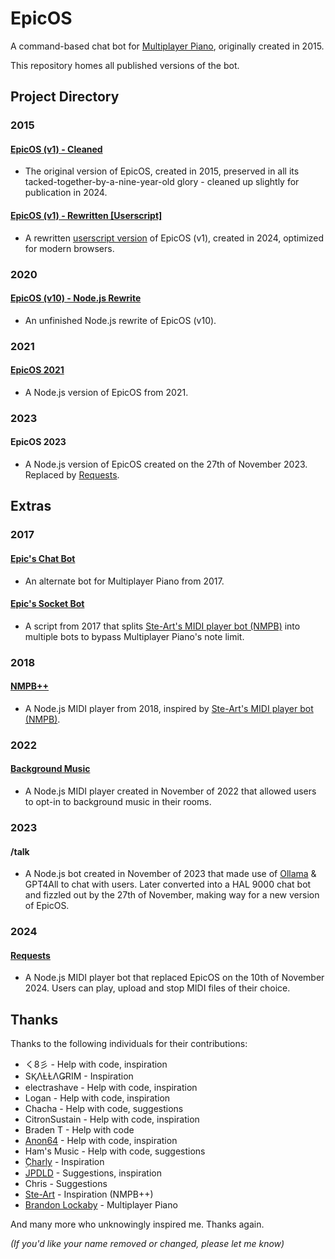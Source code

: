 # EpicOS
A command-based chat bot for [Multiplayer Piano](https://multiplayerpiano.net), originally created in 2015.

This repository homes all published versions of the bot.

## Project Directory

### 2015

#### [EpicOS (v1) - Cleaned](https://github.com/slowstone72/EpicOS/blob/main/2015/v1/cleaned-2024.js)

- The original version of EpicOS, created in 2015, preserved in all its tacked-together-by-a-nine-year-old glory - cleaned up slightly for publication in 2024.

#### [EpicOS (v1) - Rewritten [Userscript]](https://github.com/slowstone72/EpicOS/blob/main/2015/v1/rewritten-2024.js)

- A rewritten [userscript version](https://greasyfork.org/scripts/521353) of EpicOS (v1), created in 2024, optimized for modern browsers.

### 2020

#### [EpicOS (v10) - Node.js Rewrite](https://github.com/slowstone72/EpicOS/blob/main/2020-07-22-v10-node-js-rewrite)

- An unfinished Node.js rewrite of EpicOS (v10).

### 2021

#### [EpicOS 2021](https://github.com/slowstone72/EpicOS/tree/main/2021-12-09-node-js)

- A Node.js version of EpicOS from 2021.

### 2023

#### EpicOS 2023

- A Node.js version of EpicOS created on the 27th of November 2023. Replaced by [Requests](https://github.com/slowstone72/EpicOS?tab=readme-ov-file#requests).

## Extras

### 2017

#### [Epic's Chat Bot](https://github.com/slowstone72/EpicOS/tree/main/extras/2017-epics-chat-bot)

- An alternate bot for Multiplayer Piano from 2017.

#### [Epic's Socket Bot](https://github.com/slowstone72/EpicOS/tree/main/extras/2017-epics-socket-bot)

- A script from 2017 that splits [Ste-Art's MIDI player bot (NMPB)](https://nmpb-blog.blogspot.com/) into multiple bots to bypass Multiplayer Piano's note limit.

### 2018

#### [NMPB++](https://github.com/slowstone72/EpicOS/tree/main/extras/2018-nmpb-plus-plus)

- A Node.js MIDI player from 2018, inspired by [Ste-Art's MIDI player bot (NMPB)](https://nmpb-blog.blogspot.com/).

### 2022

#### [Background Music](https://github.com/slowstone72/background-music)

- A Node.js MIDI player created in November of 2022 that allowed users to opt-in to background music in their rooms.

### 2023

#### /talk

- A Node.js bot created in November of 2023 that made use of [Ollama](https://ollama.ai) & GPT4All to chat with users. Later converted into a HAL 9000 chat bot and fizzled out by the 27th of November, making way for a new version of EpicOS.

### 2024

#### [Requests](https://multiplayerpiano.net/?c=The%20Request%20Line%20%E2%98%8E%EF%B8%8F)

- A Node.js MIDI player bot that replaced EpicOS on the 10th of November 2024. Users can play, upload and stop MIDI files of their choice.

## Thanks

Thanks to the following individuals for their contributions:
- く8彡 - Help with code, inspiration
- SⱩΛȽȽΛǤɌIM - Inspiration
- electrashave - Help with code, inspiration
- Logan - Help with code, inspiration
- Chacha - Help with code, suggestions
- CitronSustain - Help with code, inspiration
- Braden T - Help with code
- [Anon64](https://github.com/Anon64) - Help with code, inspiration
- Ham's Music - Help with code, suggestions
- [ ۣۜCharly](https://github.com/charleprr) - Inspiration
- [JPDLD](https://github.com/JPDLD)	- Suggestions, inspiration
- Chris - Suggestions
- [Ste-Art](https://github.com/ste-art) - Inspiration (NMPB++)
- [Brandon Lockaby](https://github.com/brandon-lockaby) - Multiplayer Piano

And many more who unknowingly inspired me. Thanks again.

*(If you'd like your name removed or changed, please let me know)*